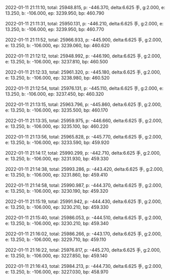 2022-01-11 21:11:10, total: 25948.815, p: -446.370, delta:6.625 手, g:2.000, e: 13.250, b: -106.000, ep: 3239.950, bp: 460.790

2022-01-11 21:11:31, total: 25950.131, p: -446.210, delta:6.625 手, g:2.000, e: 13.250, b: -106.000, ep: 3239.950, bp: 460.770

2022-01-11 21:11:52, total: 25966.933, p: -445.900, delta:6.625 手, g:2.000, e: 13.250, b: -106.000, ep: 3239.060, bp: 460.620

2022-01-11 21:12:12, total: 25948.992, p: -446.190, delta:6.625 手, g:2.000, e: 13.250, b: -106.000, ep: 3237.810, bp: 460.500

2022-01-11 21:12:33, total: 25961.320, p: -445.180, delta:6.625 手, g:2.000, e: 13.250, b: -106.000, ep: 3238.980, bp: 460.520

2022-01-11 21:12:54, total: 25976.131, p: -445.110, delta:6.625 手, g:2.000, e: 13.250, b: -106.000, ep: 3237.450, bp: 460.320

2022-01-11 21:13:15, total: 25963.796, p: -445.860, delta:6.625 手, g:2.000, e: 13.250, b: -106.000, ep: 3235.500, bp: 460.170

2022-01-11 21:13:35, total: 25959.975, p: -446.660, delta:6.625 手, g:2.000, e: 13.250, b: -106.000, ep: 3235.100, bp: 460.220

2022-01-11 21:13:56, total: 25965.828, p: -445.770, delta:6.625 手, g:2.000, e: 13.250, b: -106.000, ep: 3233.590, bp: 459.920

2022-01-11 21:14:17, total: 25990.299, p: -442.710, delta:6.625 手, g:2.000, e: 13.250, b: -106.000, ep: 3231.930, bp: 459.330

2022-01-11 21:14:38, total: 25993.286, p: -443.420, delta:6.625 手, g:2.000, e: 13.250, b: -106.000, ep: 3231.860, bp: 459.410

2022-01-11 21:14:58, total: 25990.987, p: -444.370, delta:6.625 手, g:2.000, e: 13.250, b: -106.000, ep: 3230.190, bp: 459.320

2022-01-11 21:15:19, total: 25991.942, p: -444.430, delta:6.625 手, g:2.000, e: 13.250, b: -106.000, ep: 3230.210, bp: 459.330

2022-01-11 21:15:40, total: 25986.053, p: -444.510, delta:6.625 手, g:2.000, e: 13.250, b: -106.000, ep: 3230.210, bp: 459.340

2022-01-11 21:16:02, total: 25986.266, p: -443.170, delta:6.625 手, g:2.000, e: 13.250, b: -106.000, ep: 3229.710, bp: 459.110

2022-01-11 21:16:22, total: 25976.817, p: -445.270, delta:6.625 手, g:2.000, e: 13.250, b: -106.000, ep: 3227.850, bp: 459.140

2022-01-11 21:16:43, total: 25984.213, p: -444.730, delta:6.625 手, g:2.000, e: 13.250, b: -106.000, ep: 3227.030, bp: 458.970